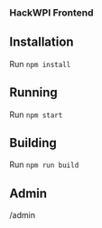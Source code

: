 ### HackWPI Frontend

## Installation
Run `npm install`

## Running
Run `npm start`

## Building
Run `npm run build`

## Admin
/admin
